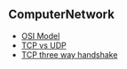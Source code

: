 ## ComputerNetwork
  * [OSI Model](https://en.wikipedia.org/wiki/OSI_model)
  * [TCP vs UDP](https://stackoverflow.com/questions/5970383/difference-between-tcp-and-udp)
  * [TCP three way handshake](https://notfalse.net/7/three-way-handshake)